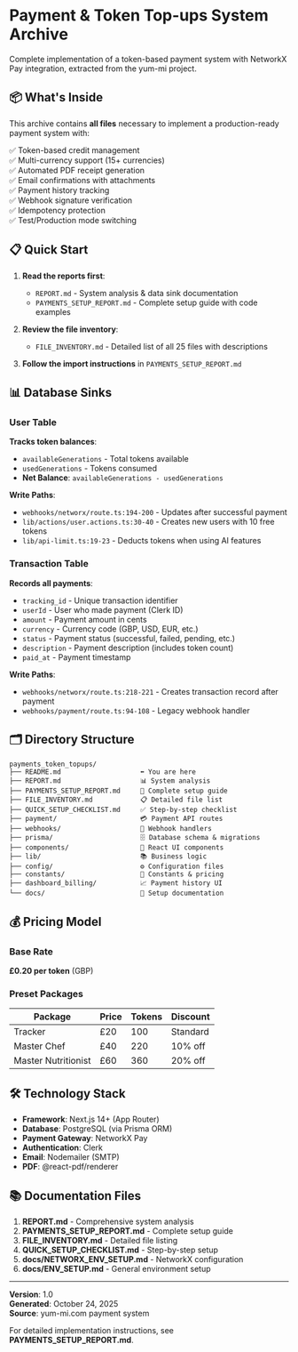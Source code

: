 # Payment & Token Top-ups System Archive

Complete implementation of a token-based payment system with NetworkX Pay integration, extracted from the yum-mi project.

## 📦 What's Inside

This archive contains **all files** necessary to implement a production-ready payment system with:

✅ Token-based credit management  
✅ Multi-currency support (15+ currencies)  
✅ Automated PDF receipt generation  
✅ Email confirmations with attachments  
✅ Payment history tracking  
✅ Webhook signature verification  
✅ Idempotency protection  
✅ Test/Production mode switching  

## 📋 Quick Start

1. **Read the reports first**:
   - `REPORT.md` - System analysis & data sink documentation
   - `PAYMENTS_SETUP_REPORT.md` - Complete setup guide with code examples

2. **Review the file inventory**:
   - `FILE_INVENTORY.md` - Detailed list of all 25 files with descriptions

3. **Follow the import instructions** in `PAYMENTS_SETUP_REPORT.md`

## 📊 Database Sinks

### User Table
**Tracks token balances**:
- `availableGenerations` - Total tokens available
- `usedGenerations` - Tokens consumed
- **Net Balance**: `availableGenerations - usedGenerations`

**Write Paths**:
- `webhooks/networx/route.ts:194-200` - Updates after successful payment
- `lib/actions/user.actions.ts:30-40` - Creates new users with 10 free tokens
- `lib/api-limit.ts:19-23` - Deducts tokens when using AI features

### Transaction Table
**Records all payments**:
- `tracking_id` - Unique transaction identifier
- `userId` - User who made payment (Clerk ID)
- `amount` - Payment amount in cents
- `currency` - Currency code (GBP, USD, EUR, etc.)
- `status` - Payment status (successful, failed, pending, etc.)
- `description` - Payment description (includes token count)
- `paid_at` - Payment timestamp

**Write Paths**:
- `webhooks/networx/route.ts:218-221` - Creates transaction record after payment
- `webhooks/payment/route.ts:94-108` - Legacy webhook handler

## 🗂️ Directory Structure

```
payments_token_topups/
├── README.md                    ⬅️ You are here
├── REPORT.md                    📊 System analysis
├── PAYMENTS_SETUP_REPORT.md     📖 Complete setup guide
├── FILE_INVENTORY.md            📋 Detailed file list
├── QUICK_SETUP_CHECKLIST.md     ✅ Step-by-step checklist
├── payment/                     💳 Payment API routes
├── webhooks/                    🔔 Webhook handlers
├── prisma/                      🗄️ Database schema & migrations
├── components/                  🎨 React UI components
├── lib/                         📚 Business logic
├── config/                      ⚙️ Configuration files
├── constants/                   📐 Constants & pricing
├── dashboard_billing/           📈 Payment history UI
└── docs/                        📝 Setup documentation
```

## 💰 Pricing Model

### Base Rate
**£0.20 per token** (GBP)

### Preset Packages
| Package | Price | Tokens | Discount |
|---------|-------|--------|----------|
| Tracker | £20 | 100 | Standard |
| Master Chef | £40 | 220 | 10% off |
| Master Nutritionist | £60 | 360 | 20% off |

## 🛠️ Technology Stack

- **Framework**: Next.js 14+ (App Router)
- **Database**: PostgreSQL (via Prisma ORM)
- **Payment Gateway**: NetworkX Pay
- **Authentication**: Clerk
- **Email**: Nodemailer (SMTP)
- **PDF**: @react-pdf/renderer

## 📚 Documentation Files

1. **REPORT.md** - Comprehensive system analysis
2. **PAYMENTS_SETUP_REPORT.md** - Complete setup guide
3. **FILE_INVENTORY.md** - Detailed file listing
4. **QUICK_SETUP_CHECKLIST.md** - Step-by-step setup
5. **docs/NETWORX_ENV_SETUP.md** - NetworkX configuration
6. **docs/ENV_SETUP.md** - General environment setup

---

**Version**: 1.0  
**Generated**: October 24, 2025  
**Source**: yum-mi.com payment system  

For detailed implementation instructions, see **PAYMENTS_SETUP_REPORT.md**.


